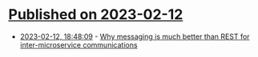 # [Published on 2023-02-12](index.md)

* [2023-02-12, 18:48:09](https://news.ycombinator.com/item?id=34765578) - [Why messaging is much better than REST for inter-microservice communications](https://mats3.io/background/rationale-for-mats/)
